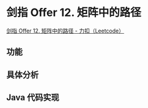 # 剑指 Offer 12. 矩阵中的路径

[剑指 Offer 12. 矩阵中的路径 - 力扣（Leetcode）](https://leetcode.cn/problems/ju-zhen-zhong-de-lu-jing-lcof/description/)

## 功能


## 具体分析

## Java 代码实现
